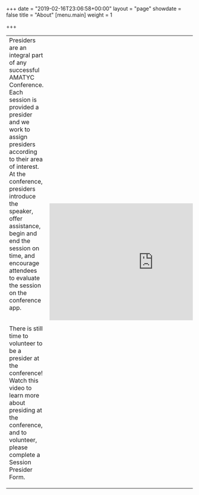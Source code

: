 +++
date = "2019-02-16T23:06:58+00:00"
layout = "page"
showdate = false
title = "About"
[menu.main]
weight = 1

+++
<table>
<tr>
  <td>Presiders are an integral part of any successful AMATYC Conference. Each session is provided a presider and we work to assign presiders according to their area of interest. At the conference, presiders introduce the speaker, offer assistance, begin and end the session on time, and encourage attendees to evaluate the session on the conference app.<br><br>
    
There is still time to volunteer to be a presider at the conference! Watch this video to learn more about presiding at the conference, and to volunteer, please complete a Session Presider Form.</td> 
  <td><iframe width="560" height="315" src="https://www.youtube.com/embed/wceXJq1KtIE" frameborder="0" allow="accelerometer; autoplay; encrypted-media; gyroscope; picture-in-picture" allowfullscreen></iframe></td>
</tr>
</table>
